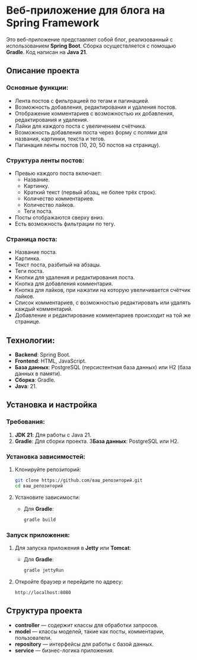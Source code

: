 # Веб-приложение для блога на Spring Framework

Это веб-приложение представляет собой блог, реализованный с использованием **Spring Boot**. Сборка осуществляется с помощью **Gradle**. Код написан на **Java 21**.

## Описание проекта

### Основные функции:

- Лента постов с фильтрацией по тегам и пагинацией.
- Возможность добавления, редактирования и удаления постов.
- Отображение комментариев с возможностью их добавления, редактирования и удаления.
- Лайки для каждого поста с увеличением счётчика.
- Возможность добавления поста через форму с полями для названия, картинки, текста и тегов.
- Пагинация ленты постов (10, 20, 50 постов на страницу).

### Структура ленты постов:

- Превью каждого поста включает:
    - Название.
    - Картинку.
    - Краткий текст (первый абзац, не более трёх строк).
    - Количество комментариев.
    - Количество лайков.
    - Теги поста.
- Посты отображаются сверху вниз.
- Есть возможность фильтрации по тегу.

### Страница поста:

- Название поста.
- Картинка.
- Текст поста, разбитый на абзацы.
- Теги поста.
- Кнопки для удаления и редактирования поста.
- Кнопка для добавления комментария.
- Кнопка для лайков, при нажатии на которую увеличивается счётчик лайков.
- Список комментариев, с возможностью редактировать или удалять каждый комментарий.
- Добавление и редактирование комментариев происходит на той же странице.

## Технологии:

- **Backend**: Spring Boot.
- **Frontend**: HTML, JavaScript.
- **База данных**: PostgreSQL (персистентная база данных) или H2 (база данных в памяти).
- **Сборка**: Gradle.
- **Java**: 21.

## Установка и настройка

### Требования:

1. **JDK 21**: Для работы с Java 21.
2. **Gradle**: Для сборки проекта.
3**База данных**: PostgreSQL или H2.

### Установка зависимостей:

1. Клонируйте репозиторий:
    ```bash
    git clone https://github.com/ваш_репозиторий.git
    cd ваш_репозиторий
    ```

2. Установите зависимости:
    - Для **Gradle**:
        ```bash
        gradle build
        ```

### Запуск приложения:

1. Для запуска приложения в **Jetty** или **Tomcat**:
    - Для **Gradle**:
        ```bash
        gradle jettyRun
        ```

2. Откройте браузер и перейдите по адресу:
    ```
    http://localhost:8080
    ```

## Структура проекта

- **controller** — содержит классы для обработки запросов.
- **model** — классы моделей, такие как посты, комментарии, пользователи.
- **repository** — интерфейсы для работы с базой данных.
- **service** — бизнес-логика приложения.
